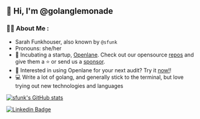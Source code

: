## 👋 Hi, I'm @golanglemonade

### :woman_technologist: About Me :

- Sarah Funkhouser, also known by `@sfunk`
- Pronouns: she/her
- 🌱 Incubating a startup, [Openlane](https://theopenlane.io). Check out our opensource [repos](https://github.com/theopenlane) and give them a ⭐ or send us a [sponsor](https://github.com/sponsors/theopenlane). 
- 🚀 Interested in using Openlane for your next audit? Try it [now!](https://console.theopenlane.io/signup)!
- 💻 Write a lot of golang, and generally stick to the terminal, but love trying out new technologies and languages

[![sfunk's GitHub stats](https://github-readme-stats.vercel.app/api?username=golanglemonade&show_icons=true&theme=radical&hide_rank=true&hide=stars)](https://github.com/anuraghazra/github-readme-stats)

[![Linkedin Badge](https://img.shields.io/badge/LinkedIn-blue?style=for-the-badge&logo=linkedin&logoColor=white)](https://www.linkedin.com/in/sfunkhouser/)
